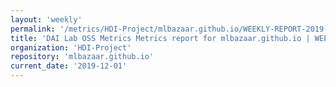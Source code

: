 ```yaml
---
layout: 'weekly'
permalink: '/metrics/HDI-Project/mlbazaar.github.io/WEEKLY-REPORT-2019-12-01'
title: 'DAI Lab OSS Metrics Metrics report for mlbazaar.github.io | WEEKLY-REPORT-2019-12-01'
organization: 'HDI-Project'
repository: 'mlbazaar.github.io'
current_date: '2019-12-01'
---
```

